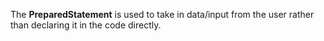 The **PreparedStatement** is used to take in data/input from the user rather than declaring it in the code directly.
